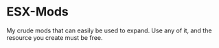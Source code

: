 # ESX-Mods
My crude mods that can easily be used to expand. Use any of it, and the resource you create must be free.
